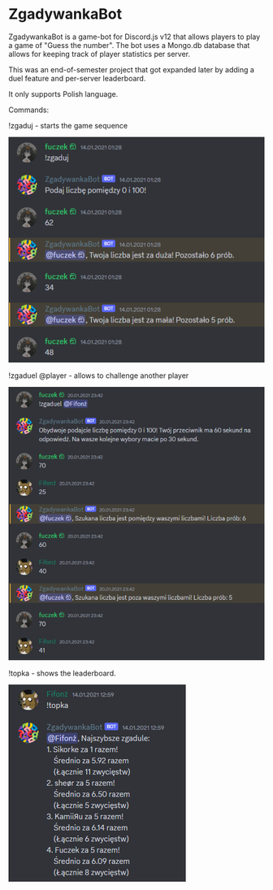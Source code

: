 # ZgadywankaBot 

ZgadywankaBot is a game-bot for Discord.js v12 that allows players to play a game of "Guess the number". The bot uses a Mongo.db database that allows for keeping track of player statistics per server.

This was an end-of-semester project that got expanded later by adding a duel feature and per-server leaderboard.

It only supports Polish language.

Commands:

!zgaduj - starts the game sequence

![zgaduj](readme\zgaduj_command.png)

!zgaduel @player - allows to challenge another player

![zgaduel](readme\zgaduel_command.png)

!topka - shows the leaderboard.

![zgaduj](readme\topka_command.png)
